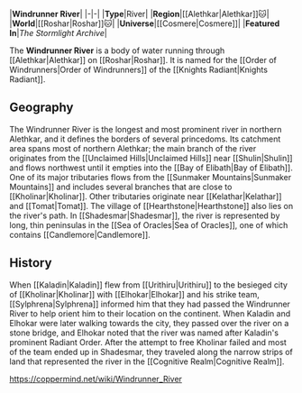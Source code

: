 |**Windrunner River**|
|-|-|
|**Type**|River|
|**Region**|[[Alethkar\|Alethkar]]🐱︎|
|**World**|[[Roshar\|Roshar]]🐱︎|
|**Universe**|[[Cosmere\|Cosmere]]|
|**Featured In**|*The Stormlight Archive*|

The **Windrunner River** is a body of water running through [[Alethkar\|Alethkar]] on [[Roshar\|Roshar]]. It is named for the [[Order of Windrunners\|Order of Windrunners]] of the [[Knights Radiant\|Knights Radiant]].

## Geography
The Windrunner River is the longest and most prominent river in northern Alethkar, and it defines the borders of several princedoms. Its catchment area spans most of northern Alethkar; the main branch of the river originates from the [[Unclaimed Hills\|Unclaimed Hills]] near [[Shulin\|Shulin]] and flows northwest until it empties into the [[Bay of Elibath\|Bay of Elibath]]. One of its major tributaries flows from the [[Sunmaker Mountains\|Sunmaker Mountains]] and includes several branches that are close to [[Kholinar\|Kholinar]]. Other tributaries originate near [[Kelathar\|Kelathar]] and [[Tomat\|Tomat]]. The village of [[Hearthstone\|Hearthstone]] also lies on the river's path.
In [[Shadesmar\|Shadesmar]], the river is represented by long, thin peninsulas in the [[Sea of Oracles\|Sea of Oracles]], one of which contains [[Candlemore\|Candlemore]].

## History
When [[Kaladin\|Kaladin]] flew from [[Urithiru\|Urithiru]] to the besieged city of [[Kholinar\|Kholinar]] with [[Elhokar\|Elhokar]] and his strike team, [[Sylphrena\|Sylphrena]] informed him that they had passed the Windrunner River to help orient him to their location on the continent. When Kaladin and Elhokar were later walking towards the city, they passed over the river on a stone bridge, and Elhokar noted that the river was named after Kaladin's prominent Radiant Order.
After the attempt to free Kholinar failed and most of the team ended up in Shadesmar, they traveled along the narrow strips of land that represented the river in the [[Cognitive Realm\|Cognitive Realm]].



https://coppermind.net/wiki/Windrunner_River
